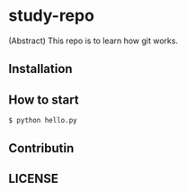 # study-repo

(Abstract) This repo is to learn how git works.

## Installation

## How to start

```shell
$ python hello.py
```

## Contributin

## LICENSE

